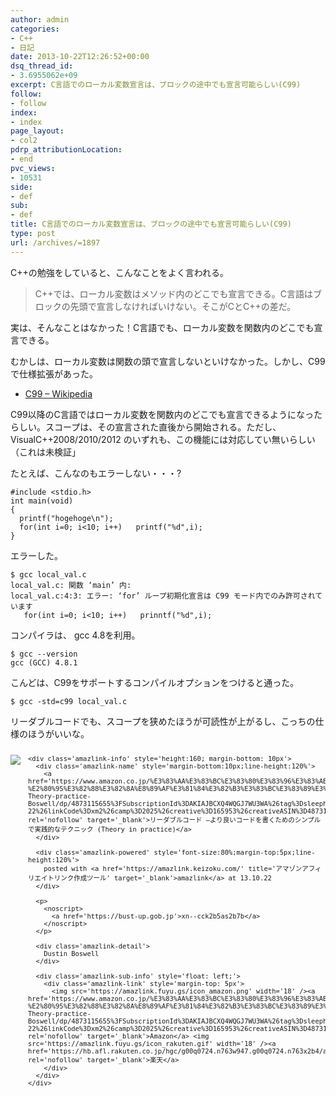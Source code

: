 ```yaml
---
author: admin
categories:
- C++
- 日記
date: 2013-10-22T12:26:52+00:00
dsq_thread_id:
- 3.6955062e+09
excerpt: C言語でのローカル変数宣言は、ブロックの途中でも宣言可能らしい(C99)
follow:
- follow
index:
- index
page_layout:
- col2
pdrp_attributionLocation:
- end
pvc_views:
- 10531
side:
- def
sub:
- def
title: C言語でのローカル変数宣言は、ブロックの途中でも宣言可能らしい(C99)
type: post
url: /archives/=1897
---
```


C++の勉強をしていると、こんなことをよく言われる。

> C++では、ローカル変数はメソッド内のどこでも宣言できる。C言語はブロックの先頭で宣言しなければいけない。そこがCとC++の差だ。

実は、そんなことはなかった！C言語でも、ローカル変数を関数内のどこでも宣言できる。

むかしは、ローカル変数は関数の頭で宣言しないといけなかった。しかし、C99で仕様拡張があった。

  * [C99 &#8211; Wikipedia][1]

C99以降のC言語ではローカル変数を関数内のどこでも宣言できるようになったらしい。スコープは、その宣言された直後から開始される。ただし、VisualC++2008/2010/2012 のいずれも、この機能には対応してい無いらしい（これは未検証」

たとえば、こんなのもエラーしない・・・?

    #include <stdio.h>
    int main(void)
    {
      printf("hogehoge\n");
      for(int i=0; i<10; i++)   printf("%d",i);
    }
    

エラーした。

    $ gcc local_val.c
    local_val.c: 関数 ‘main’ 内:
    local_val.c:4:3: エラー: ‘for’ ループ初期化宣言は C99 モード内でのみ許可されています
       for(int i=0; i<10; i++)   prinntf("%d",i);
    

コンパイラは、 gcc 4.8を利用。

    $ gcc --version
    gcc (GCC) 4.8.1
    

こんどは、C99をサポートするコンパイルオプションをつけると通った。

    $ gcc -std=c99 local_val.c
    

リーダブルコードでも、スコープを狭めたほうが可読性が上がるし、こっちの仕様のほうがいいな。

<div class='amazlink-box' style='text-align:left;padding-bottom:20px;font-size:small;/zoom: 1;overflow: hidden;'>
  <div class='amazlink-list' style='clear: both;'>
    <div class='amazlink-image' style='float:left;margin:0px 12px 1px 0px;'>
      <a href='https://www.amazon.co.jp/%E3%83%AA%E3%83%BC%E3%83%80%E3%83%96%E3%83%AB%E3%82%B3%E3%83%BC%E3%83%89-%E2%80%95%E3%82%88%E3%82%8A%E8%89%AF%E3%81%84%E3%82%B3%E3%83%BC%E3%83%89%E3%82%92%E6%9B%B8%E3%81%8F%E3%81%9F%E3%82%81%E3%81%AE%E3%82%B7%E3%83%B3%E3%83%97%E3%83%AB%E3%81%A7%E5%AE%9F%E8%B7%B5%E7%9A%84%E3%81%AA%E3%83%86%E3%82%AF%E3%83%8B%E3%83%83%E3%82%AF-Theory-practice-Boswell/dp/4873115655%3FSubscriptionId%3DAKIAJBCXQ4WQGJ7WU3WA%26tag%3Dsleephacker-22%26linkCode%3Dxm2%26camp%3D2025%26creative%3D165953%26creativeASIN%3D4873115655' target='_blank' rel='nofollow'><img src='https://ecx.images-amazon.com/images/I/51MgH8Jmr3L._SL160_.jpg' style='border: none;' /></a>
    </div>
    
    <div class='amazlink-info' style='height:160; margin-bottom: 10px'>
      <div class='amazlink-name' style='margin-bottom:10px;line-height:120%'>
        <a href='https://www.amazon.co.jp/%E3%83%AA%E3%83%BC%E3%83%80%E3%83%96%E3%83%AB%E3%82%B3%E3%83%BC%E3%83%89-%E2%80%95%E3%82%88%E3%82%8A%E8%89%AF%E3%81%84%E3%82%B3%E3%83%BC%E3%83%89%E3%82%92%E6%9B%B8%E3%81%8F%E3%81%9F%E3%82%81%E3%81%AE%E3%82%B7%E3%83%B3%E3%83%97%E3%83%AB%E3%81%A7%E5%AE%9F%E8%B7%B5%E7%9A%84%E3%81%AA%E3%83%86%E3%82%AF%E3%83%8B%E3%83%83%E3%82%AF-Theory-practice-Boswell/dp/4873115655%3FSubscriptionId%3DAKIAJBCXQ4WQGJ7WU3WA%26tag%3Dsleephacker-22%26linkCode%3Dxm2%26camp%3D2025%26creative%3D165953%26creativeASIN%3D4873115655' rel='nofollow' target='_blank'>リーダブルコード ―より良いコードを書くためのシンプルで実践的なテクニック (Theory in practice)</a>
      </div>
      
      <div class='amazlink-powered' style='font-size:80%;margin-top:5px;line-height:120%'>
        posted with <a href='https://amazlink.keizoku.com/' title='アマゾンアフィリエイトリンク作成ツール' target='_blank'>amazlink</a> at 13.10.22
      </div>
      
      <p>
        <noscript>
          <a href='https://bust-up.gob.jp'>xn--cck2b5as2b7b</a>
        </noscript>
      </p>
      
      <div class='amazlink-detail'>
        Dustin Boswell
      </div>
      
      <div class='amazlink-sub-info' style='float: left;'>
        <div class='amazlink-link' style='margin-top: 5px'>
          <img src='https://amazlink.fuyu.gs/icon_amazon.png' width='18' /><a href='https://www.amazon.co.jp/%E3%83%AA%E3%83%BC%E3%83%80%E3%83%96%E3%83%AB%E3%82%B3%E3%83%BC%E3%83%89-%E2%80%95%E3%82%88%E3%82%8A%E8%89%AF%E3%81%84%E3%82%B3%E3%83%BC%E3%83%89%E3%82%92%E6%9B%B8%E3%81%8F%E3%81%9F%E3%82%81%E3%81%AE%E3%82%B7%E3%83%B3%E3%83%97%E3%83%AB%E3%81%A7%E5%AE%9F%E8%B7%B5%E7%9A%84%E3%81%AA%E3%83%86%E3%82%AF%E3%83%8B%E3%83%83%E3%82%AF-Theory-practice-Boswell/dp/4873115655%3FSubscriptionId%3DAKIAJBCXQ4WQGJ7WU3WA%26tag%3Dsleephacker-22%26linkCode%3Dxm2%26camp%3D2025%26creative%3D165953%26creativeASIN%3D4873115655' rel='nofollow' target='_blank'>Amazon</a> <img src='https://amazlink.fuyu.gs/icon_rakuten.gif' width='18' /><a href='https://hb.afl.rakuten.co.jp/hgc/g00q0724.n763w947.g00q0724.n763x2b4/archives/c=http%3A%2F%2Fbooks.rakuten.co.jp%2Frb%2F11753651%2F&#038;m=http%3A%2F%2Fm.rakuten.co.jp%2Frms%2Fmsv%2FItem%3Fn%3D11753651%26surl%3Dbook' rel='nofollow' target='_blank'>楽天</a>
        </div>
      </div>
    </div>
  </div>
</div>

 [1]: https://ja.wikipedia.org/wiki/C99#cite_note-6
